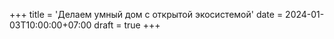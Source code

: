 +++
title = 'Делаем умный дом с открытой экосистемой'
date = 2024-01-03T10:00:00+07:00
draft = true
+++


